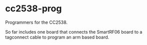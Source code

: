cc2538-prog
===========

Programmers for the CC2538.

So far includes one board that connects the SmartRF06 board to a tagconnect
cable to program an arm based board.
